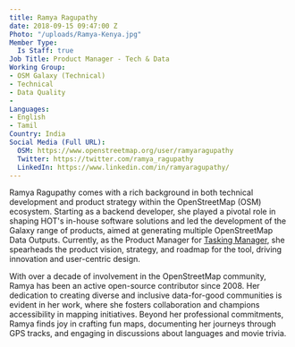 ```yaml
---
title: Ramya Ragupathy
date: 2018-09-15 09:47:00 Z
Photo: "/uploads/Ramya-Kenya.jpg"
Member Type:
  Is Staff: true
Job Title: Product Manager - Tech & Data
Working Group:
- OSM Galaxy (Technical)
- Technical
- Data Quality
- 
Languages:
- English
- Tamil
Country: India
Social Media (Full URL):
  OSM: https://www.openstreetmap.org/user/ramyaragupathy
  Twitter: https://twitter.com/ramya_ragupathy
  LinkedIn: https://www.linkedin.com/in/ramyaragupathy/
---
```


Ramya Ragupathy comes with a rich background in both technical development and product strategy within the OpenStreetMap (OSM) ecosystem. Starting as a backend developer, she played a pivotal role in shaping HOT's in-house software solutions and led the development of the Galaxy range of products, aimed at generating multiple OpenStreetMap Data Outputs. Currently, as the Product Manager for [Tasking Manager](https://tasks.hotosm.org/), she spearheads the product vision, strategy, and roadmap for the tool, driving innovation and user-centric design.

With over a decade of involvement in the OpenStreetMap community, Ramya has been an active open-source contributor since 2008. Her dedication to creating diverse and inclusive data-for-good communities is evident in her work, where she fosters collaboration and champions accessibility in mapping initiatives. Beyond her professional commitments, Ramya finds joy in crafting fun maps, documenting her journeys through GPS tracks, and engaging in discussions about languages and movie trivia.